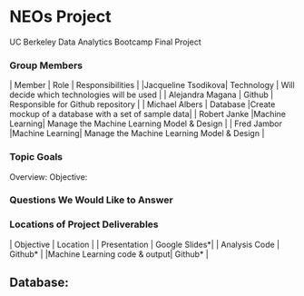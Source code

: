 # NEOs Project
UC Berkeley Data Analytics Bootcamp Final Project

### Group Members
|       Member       |      Role      |                   Responsibilities                  |
|Jacqueline Tsodikova|   Technology   |     Will decide which technologies will be used     |
|  Alejandra Magana  |     Github     |          Responsible for Github repository          |
|   Michael Albers   |    Database    |Create mockup of a database with a set of sample data|
|    Robert Janke    |Machine Learning|      Manage the Machine Learning Model & Design     |
|     Fred Jambor    |Machine Learning|      Manage the Machine Learning Model & Design     |

### Topic Goals
Overview: 
Objective:

### Questions We Would Like to Answer

### Locations of Project Deliverables
|           Objective          |    Location   |
|         Presentation         | Google Slides*|
|         Analysis Code        |    Github*    |
|Machine Learning code & output|    Github*    |

## Database:


